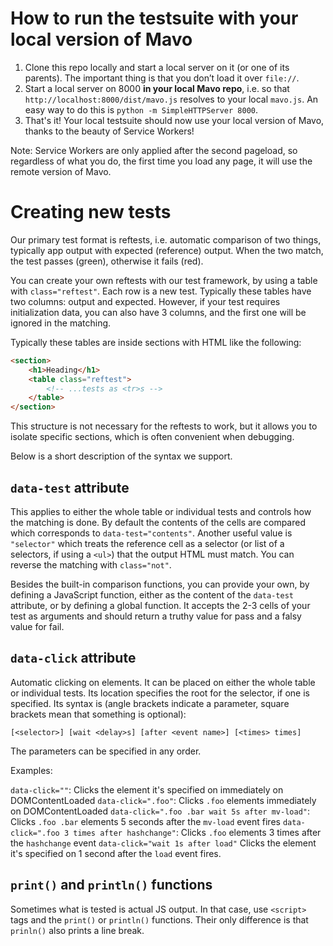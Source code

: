 # How to run the testsuite with your local version of Mavo

1. Clone this repo locally and start a local server on it (or one of its parents). The important thing is that you don’t load it over `file://`.
2. Start a local server on 8000 **in your local Mavo repo**, i.e. so that `http://localhost:8000/dist/mavo.js` resolves to your local `mavo.js`. An easy way to do this is `python -m SimpleHTTPServer 8000`.
3. That's it! Your local testsuite should now use your local version of Mavo, thanks to the beauty of Service Workers!

Note: Service Workers are only applied after the second pageload, so regardless of what you do, the first time you load any page, it will use the remote version of Mavo.

# Creating new tests

Our primary test format is reftests, i.e. automatic comparison of two things, typically app output with expected (reference) output. When the two match, the test passes (green), otherwise it fails (red).

You can create your own reftests with our test framework, by using a table with `class="reftest"`. Each row is a new test. Typically these tables have two columns: output and expected. However, if your test requires initialization data, you can also have 3 columns, and the first one will be ignored in the matching.

Typically these tables are inside sections with HTML like the following:

```html
<section>
	<h1>Heading</h1>
	<table class="reftest">
		<!-- ...tests as <tr>s -->
	</table>
</section>
```

This structure is not necessary for the reftests to work, but it allows you to isolate specific sections, which is often convenient when debugging.

Below is a short description of the syntax we support.

## `data-test` attribute

This applies to either the whole table or individual tests and controls how the matching is done. By default the contents of the cells are compared which corresponds to `data-test="contents"`. Another useful value is `"selector"` which treats the reference cell as a selector (or list of a selectors, if using a `<ul>`) that the output HTML must match. You can reverse the matching with `class="not"`.

Besides the built-in comparison functions, you can provide your own, by defining a JavaScript function, either as the content of the `data-test` attribute, or by defining a global function. It accepts the 2-3 cells of your test as arguments and should return a truthy value for pass and a falsy value for fail.


## `data-click` attribute

Automatic clicking on elements. It can be placed on either the whole table or individual tests. Its location specifies the root for the selector, if one is specified. Its syntax is (angle brackets indicate a parameter, square brackets mean that something is optional):

```
[<selector>] [wait <delay>s] [after <event name>] [<times> times]
```

The parameters can be specified in any order.

Examples:

`data-click=""`: Clicks the element it's specified on immediately on DOMContentLoaded
`data-click=".foo"`: Clicks `.foo` elements immediately on DOMContentLoaded
`data-click=".foo .bar wait 5s after mv-load"`: Clicks `.foo .bar` elements 5 seconds after the `mv-load` event fires
`data-click=".foo 3 times after hashchange"`: Clicks `.foo` elements 3 times after the `hashchange` event
`data-click="wait 1s after load"` Clicks the element it's specified on 1 second after the `load` event fires.

## `print()` and `println()` functions

Sometimes what is tested is actual JS output. In that case, use `<script>` tags and the `print()` or `println()` functions.
Their only difference is that `prinln()` also prints a line break.
